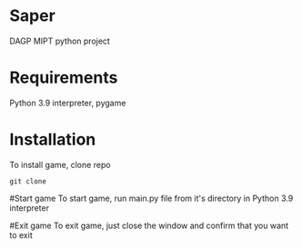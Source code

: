# Saper
DAGP MIPT python project

# Requirements
Python 3.9 interpreter, pygame

# Installation
To install game, clone repo
```
git clone 
```

#Start game
To start game, run main.py file from it's 
directory in Python 3.9 interpreter

#Exit game
To exit game, just close the window and confirm that 
you want to exit
